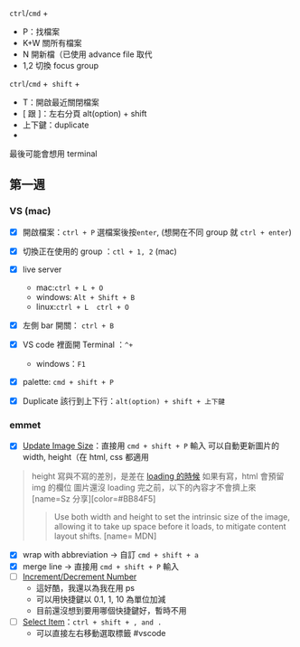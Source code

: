 `ctrl`/`cmd` +
- P：找檔案
- K+W 關所有檔案
- N 開新檔（已使用 advance file 取代
- 1,2 切換 focus group

`ctrl`/`cmd` +` shift` +
- T：開啟最近關閉檔案
- [ 跟 ]：左右分頁
alt(option) + shift
- 上下鍵：duplicate
- 


最後可能會想用 terminal

## 第一週
### VS (mac)
- [x] 開啟檔案：`ctrl + P`
選檔案後按`enter`, (想開在不同 group 就 `ctrl + enter`)
- [x] 切換正在使用的 group ：`ctl + 1, 2` (mac)
- [x] live server
    - mac:`ctrl + L + O`
    - windows: `Alt + Shift + B`
    - linux:`ctrl + L  ctrl + O`
- [x] 左側 bar 開關： `ctrl + B`
- [x] VS code 裡面開 Terminal ：`^+`
    - windows：`F1`
- [x] palette: `cmd + shift + P`
- [x] Duplicate 該行到上下行：`alt(option) + shift + 上下鍵`



### emmet 


- [x] [Update Image Size](https://docs.emmet.io/actions/update-image-size/)：直接用 `cmd + shift + P` 輸入
可以自動更新圖片的 width, height（在 html, css 都適用

> height 寫與不寫的差別，是差在 [loading 的時候](https://developer.mozilla.org/zh-CN/docs/Web/HTML/Element/img)
> 如果有寫，html 會預留 img 的欄位
> 圖片還沒 loading 完之前，以下的內容才不會擠上來
> [name=Sz 分享][color=#BB84F5] 
>> Use both width and height to set the intrinsic size of the image, allowing it to take up space before it loads, to mitigate content layout shifts. 
>> [name= MDN]


- [x] wrap with abbreviation -> 自訂 `cmd + shift + a`
- [x] merge line -> 直接用 `cmd + shift + P` 輸入
- [ ] [Increment/Decrement Number](https://docs.emmet.io/actions/inc-dec-number/)
    * 這好酷，我還以為我在用 ps
    * 可以用快捷鍵以 0.1, 1, 10 為單位加減
    * 目前還沒想到要用哪個快捷鍵好，暫時不用
- [ ] [Select Item](https://docs.emmet.io/actions/select-item/)：`ctrl + shift + , and .`
    * 可以直接左右移動選取標籤
#vscode